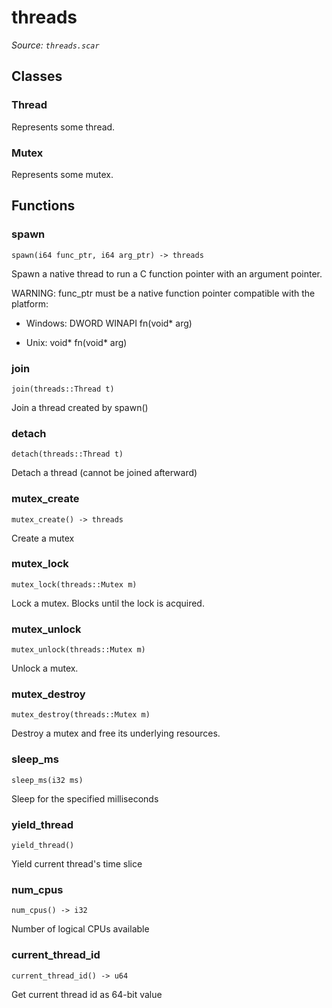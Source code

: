 # threads

*Source: `threads.scar`*

## Classes

### Thread

Represents some thread.

### Mutex

Represents some mutex.


## Functions

### spawn

`spawn(i64 func_ptr, i64 arg_ptr) -> threads`

Spawn a native thread to run a C function pointer with an argument pointer.

WARNING: func_ptr must be a native function pointer compatible with the platform:

- Windows: DWORD WINAPI fn(void* arg)

- Unix:    void* fn(void* arg)


### join

`join(threads::Thread t)`

Join a thread created by spawn()

### detach

`detach(threads::Thread t)`

Detach a thread (cannot be joined afterward)

### mutex_create

`mutex_create() -> threads`

Create a mutex

### mutex_lock

`mutex_lock(threads::Mutex m)`

Lock a mutex. Blocks until the lock is acquired.

### mutex_unlock

`mutex_unlock(threads::Mutex m)`

Unlock a mutex.

### mutex_destroy

`mutex_destroy(threads::Mutex m)`

Destroy a mutex and free its underlying resources.

### sleep_ms

`sleep_ms(i32 ms)`

Sleep for the specified milliseconds

### yield_thread

`yield_thread()`

Yield current thread's time slice

### num_cpus

`num_cpus() -> i32`

Number of logical CPUs available

### current_thread_id

`current_thread_id() -> u64`

Get current thread id as 64-bit value

